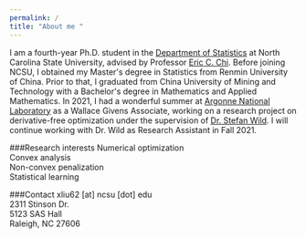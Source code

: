```yaml
---
permalink: /
title: "About me "
---
```

I am a fourth-year Ph.D. student in the [Department of Statistics](https://statistics.sciences.ncsu.edu/) at North Carolina State University, advised by Professor [Eric C. Chi](http://www.ericchi.com/). Before joining NCSU, I obtained my Master's degree in Statistics from Renmin University of China. Prior to that, I graduated from China University of Mining and Technology with a Bachelor's degree in Mathematics and Applied Mathematics. In 2021, I had a wonderful summer at [Argonne National Laboratory](https://www.anl.gov/mcs/lans) as a Wallace Givens Associate, working on a research project on derivative-free optimization under the supervision of [Dr. Stefan Wild](https://wildsm.github.io/). I will continue working with Dr. Wild as Research Assistant in Fall 2021.

###Research interests
Numerical optimization\
Convex analysis\
Non-convex penalization\
Statistical learning

###Contact
xliu62 [at] ncsu [dot] edu\
2311 Stinson Dr.\
5123 SAS Hall\
Raleigh, NC 27606




